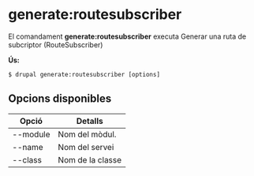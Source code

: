 # generate:routesubscriber
El comandament **generate:routesubscriber** executa Generar una ruta de subcriptor (RouteSubscriber)

**Ús:**
```
$ drupal generate:routesubscriber [options] 
```

## Opcions disponibles
Opció | Detalls
-------|-------------
--module | Nom del mòdul.
--name | Nom del servei
--class | Nom de la classe
